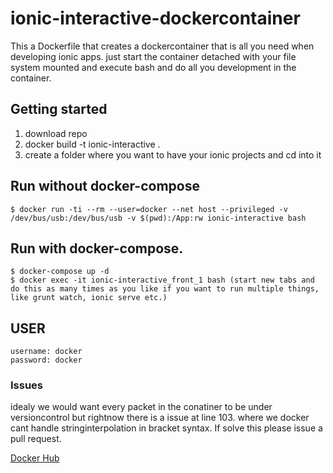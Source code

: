 # ionic-interactive-dockercontainer
This a Dockerfile that creates a dockercontainer that is all you need when developing ionic apps. just start the container detached  with your file system mounted and execute bash and do all you development in the container. 

## Getting started
1. download repo 
2. docker build -t ionic-interactive .
3. create a folder where you want to have your ionic projects and cd into it


## Run without docker-compose
```
$ docker run -ti --rm --user=docker --net host --privileged -v /dev/bus/usb:/dev/bus/usb -v $(pwd):/App:rw ionic-interactive bash
```

## Run with docker-compose.
```
$ docker-compose up -d
$ docker exec -it ionic-interactive_front_1 bash (start new tabs and do this as many times as you like if you want to run multiple things, like grunt watch, ionic serve etc.)
```

## USER 
```
username: docker
password: docker
```
### Issues 
idealy we would want every packet in the conatiner to be under versioncontrol 
but rightnow there is a issue at line 103. where we docker cant handle stringinterpolation 
in bracket syntax. If solve this please issue a pull request.


[Docker Hub](https://hub.docker.com/r/note89/ionic-interactive-dockercontainer/)
